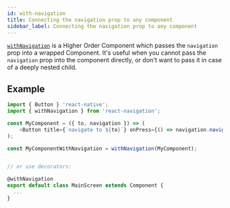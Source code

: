 ```yaml
---
id: with-navigation
title: Connecting the navigation prop to any component
sidebar_label: Connecting the navigation prop to any component
---
```


[`withNavigation`](/src/views/withNavigation.js) is a Higher Order Component which passes the `navigation` prop into a wrapped Component. It's useful when you cannot pass the `navigation` prop into the component directly, or don't want to pass it in case of a deeply nested child.

## Example

```javascript
import { Button } 'react-native';
import { withNavigation } from 'react-navigation';

const MyComponent = ({ to, navigation }) => (
    <Button title={`navigate to ${to}`} onPress={() => navigation.navigate(to)} />
);

const MyComponentWithNavigation = withNavigation(MyComponent);


// or use decorators:

@withNavigation
export default class MainScreen extends Component {
  ...
}
```
